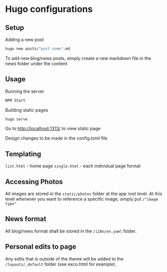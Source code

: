 # Hugo configurations

## Setup
Adding a new post
```bash
hugo new posts/"post name".md
```

To add new blog/news posts, simply create a new markdown file in the news folder under the content

## Usage
Running the server 
```bash
NPM Start
```

Building static pages
```bash
hugo serve 
```
Go to [http://localhost:1313/](http://localhost:1313) to view static page 


Design changes to be made in the config.toml file

## Templating

```list.html``` - home page
```single.html``` - each individual page format

## Accessing Photos
All images are stored in the ```static/photos``` folder at the app root level. At this level whenever you want to reference a specific image, simply put ```/"image type"```

## News format
All blog/news format shall be stored in the ```/i18n/en.yaml``` folder.

## Personal edits to page
Any edits that is outside of the theme will be added to the ```/layouts/_default``` folder (see exco.html for example).



